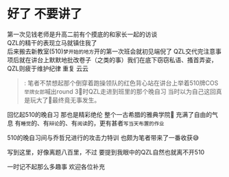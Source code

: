 # 好了 不要讲了

第一次见钱老师是升高二前有个摸底的和家长一起的访谈  
QZL的精干的表现立马就镇住我了  
后来搬去新教室(510)`梦开始的地方`开的第一次班会<Badge text="好了 不要讲了" type="tip" />就初见端倪了 QZL交代完注意事项后就在讲台上默默地批改卷子（之类的事）我们在底下窃窃私语、搔首弄姿，QZL则疲于维护纪律 重复  <Badge text="好 嘴巴闭上" type="tip" /><Badge text="好停了" type="tip" /><Badge text="好了 不要讲了" type="tip" />云云    

> <Badge text="何以体现QZL之仁慈" type="danger" />: 笔者不禁想起那个倒穿着跑操领队的红色背心站在讲台上举着510牌COS `举牌女郎`喊出round 3🥊时QZL走进到班里的那个晚自习 当时以为自己这回真是玩大了🥵最终竟无事发生。

回忆起510的晚自习 那也是精彩绝伦 整个一古希腊的雅典学院🏫 充满了自由的气息 有`睡觉`的、有`辩论`的、有`阅读`的，更有甚者`写当天布置的作业`

510的晚自习间与乔哲兄进行的攻击力特训 也颇为笔者带来了一番收获😅

写到这里，好像离题八百里，不过 要提到我眼中的QZL自然也就离不开510

一时记不起那么多趣事 欢迎各位补充